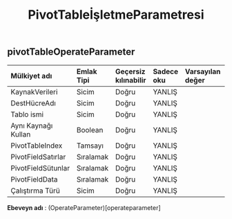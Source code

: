 ﻿---
title: PivotTableİşletmeParametresi
second_title: Aspose.Cells Cloud Documen
type: docs
url: /tr/specification/model/pivottableoperateparameter/
description: "Aspose.Cells Bulut modeli spesifikasyonu: PivotTableOperateParameter. Açma, oluşturma, düzenleme, bölme, birleştirme, karşılaştırma ve dönüştürme gibi özelliklerle Excel ve diğer elektronik tablo belgelerini zahmetsizce yönetin"
weight: 50
---
## **pivotTableOperateParameter**

 

| Mülkiyet adı| Emlak Tipi| Geçersiz kılınabilir| Sadece oku| Varsayılan değer| Tanım|
|:- |:- |:- |:- |:- |:- |
| KaynakVerileri| Sicim| Doğru| YANLIŞ|||
| DestHücreAdı| Sicim| Doğru| YANLIŞ|||
| Tablo ismi| Sicim| Doğru| YANLIŞ|||
| Aynı Kaynağı Kullan| Boolean| Doğru| YANLIŞ|||
| PivotTableIndex| Tamsayı| Doğru| YANLIŞ|||
| PivotFieldSatırlar|Sıralamak<Integer> | Doğru| YANLIŞ|||
| PivotFieldSütunlar|Sıralamak<Integer> | Doğru| YANLIŞ|||
|PivotFieldData|Sıralamak<Integer> | Doğru| YANLIŞ|||
| Çalıştırma Türü| Sicim| Doğru| YANLIŞ|||

**Ebeveyn adı** : (OperateParameter)[operateparameter]